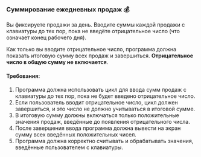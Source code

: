 
### Суммирование ежедневных продаж 💰

Вы фиксируете продажи за день. Вводите суммы каждой продажи с клавиатуры до тех пор, пока не введёте отрицательное число (что означает конец рабочего дня).

Как только вы вводите отрицательное число, программа должна показать итоговую сумму всех продаж и завершиться. **Отрицательное число в общую сумму не включается**.

#### Требования:
1. Программа должна использовать цикл для ввода сумм продаж с клавиатуры до тех пор, пока не будет введено отрицательное число. 
2. Если пользователь вводит отрицательное число, цикл должен завершиться, и это число не должно учитываться в итоговой сумме. 
3. В итоговую сумму должны включаться только положительные значения продаж, введённые до появления отрицательного числа. 
4. После завершения ввода программа должна вывести на экран сумму всех введённых положительных чисел. 
5. Программа должна корректно считывать и обрабатывать значения, введённые пользователем с клавиатуры.